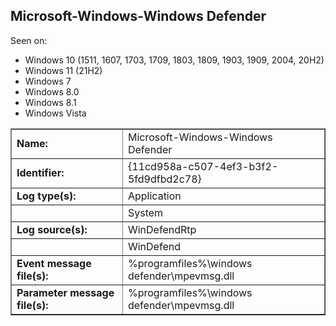 ## Microsoft-Windows-Windows Defender

Seen on:
* Windows 10 (1511, 1607, 1703, 1709, 1803, 1809, 1903, 1909, 2004, 20H2)
* Windows 11 (21H2)
* Windows 7
* Windows 8.0
* Windows 8.1
* Windows Vista

<table border="1" class="docutils">
  <tbody>
    <tr>
      <td><b>Name:</b></td>
      <td>Microsoft-Windows-Windows Defender</td>
    </tr>
    <tr>
      <td><b>Identifier:</b></td>
      <td>{11cd958a-c507-4ef3-b3f2-5fd9dfbd2c78}</td>
    </tr>
    <tr>
      <td><b>Log type(s):</b></td>
      <td>Application</td>
    </tr>
    <tr>
      <td>&nbsp;</td>
      <td>System</td>
    </tr>
    <tr>
      <td><b>Log source(s):</b></td>
      <td>WinDefendRtp</td>
    </tr>
    <tr>
      <td>&nbsp;</td>
      <td>WinDefend</td>
    </tr>
    <tr>
      <td><b>Event message file(s):</b></td>
      <td>%programfiles%\windows defender\mpevmsg.dll</td>
    </tr>
    <tr>
      <td><b>Parameter message file(s):</b></td>
      <td>%programfiles%\windows defender\mpevmsg.dll</td>
    </tr>
  </tbody>
</table>

&nbsp;

